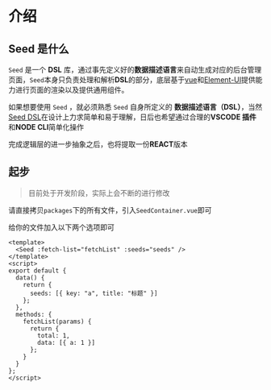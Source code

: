# 介绍

## Seed 是什么

`Seed` 是一个 **DSL** 库，通过事先定义好的**数据描述语言**来自动生成对应的后台管理页面，`Seed`本身只负责处理和解析**DSL**的部分，底层基于[vue](https://cn.vuejs.org/v2/guide/index.html)和[Element-UI](https://element.eleme.cn/#/zh-CN)提供能力进行页面的渲染以及提供通用组件。

如果想要使用 `Seed` ，就必须熟悉 `Seed` 自身所定义的 **数据描述语言（DSL）**，当然[Seed DSL](./DSL.md)在设计上力求简单和易于理解，日后也希望通过合理的**VSCODE 插件**和**NODE CLI**简单化操作

完成逻辑层的进一步抽象之后，也将提取一份**REACT**版本

## 起步

> 目前处于开发阶段，实际上会不断的进行修改

请直接拷贝`packages`下的所有文件，引入`SeedContainer.vue`即可

给你的文件加入以下两个选项即可

```vue
<template>
  <Seed :fetch-list="fetchList" :seeds="seeds" />
</template>
<script>
export default {
  data() {
    return {
      seeds: [{ key: "a", title: "标题" }]
    };
  },
  methods: {
    fetchList(params) {
      return {
        total: 1,
        data: [{ a: 1 }]
      };
    }
  }
};
</script>
```

<Seed :seeds="[{ key: 'a', title: '标题' }, {key: 'b', title: '标题2'}]" />
